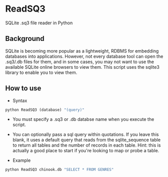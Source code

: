 # ReadSQ3

SQLite .sq3 file reader in Python

## Background

SQLite is becoming more popular as a lightweight, RDBMS for embedding databases into applications. However, not every database tool can open the .sq3/.db files for them, and in some cases, you may not want to use the available SQLite online browsers to view them. This script uses the sqlite3 library to enable you to view them.

## How to use

*  Syntax

  ```python
  python ReadSQ3 (database) "(query)"
  ```
  
*  You must specify a .sq3 or .db databse name when you execute the script. 

*  You can optionally pass a sql query within quotations. If you leave this blank, it uses a default query that reads from the sqlite_sequence table to return all tables and the number of records in each table. Hint: this is actually a good place to start if you're looking to map or probe a table. 

*  Example

  ```python
  python ReadSQ3 chinook.db "SELECT * FROM GENRES"
  ```


